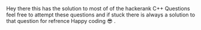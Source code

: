 Hey there this has the solution to most of of the hackerank C++ Questions feel free to attempt these questions and if stuck there is always a solution to that question for refrence Happy coding 😎 .

